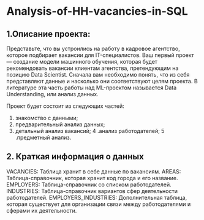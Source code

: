 # Analysis-of-HH-vacancies-in-SQL

## 1.Описание проекта:
Представьте, что вы устроились на работу в кадровое агентство, которое подбирает вакансии для IT-специалистов. Ваш первый проект — создание модели машинного обучения, которая будет рекомендовать вакансии клиентам агентства, претендующим на позицию Data Scientist. Сначала вам необходимо понять, что из себя представляют данные и насколько они соответствуют целям проекта. В литературе эта часть работы над ML-проектом называется Data Understanding, или анализ данных.

Проект будет состоит из следующих частей:
1. знакомство с данными;
2. предварительный анализ данных;
3. детальный анализ вакансий;
4 .анализ работодателей;
5 .предметный анализ.

## 2. Краткая информация о данных
VACANCIES: Таблица хранит в себе данные по вакансиям.
AREAS: Таблица-справочник, которая хранит код города и его название.
EMPLOYERS: Таблица-справочник со списком работодателей.
INDUSTRIES: Таблица-справочник вариантов сфер деятельности работодателей.
EMPLOYERS_INDUSTRIES: Дополнительная таблица, которая существует для организации связи между работодателями и сферами их деятельности.
